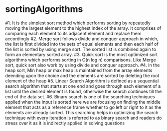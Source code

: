 # sortingAlgorithms
#1.
It is the simplest sort method which performs sorting by repeatedly moving the largest element to the highest index of the array. It comprises of comparing each element to its adjacent element and replace them accordingly
#2.
Merge sort follows divide and conquer approach in which, the list is first divided into the sets of equal elements and then each half of the list is sorted by using merge sort. The sorted list is combined again to form an elementary sorted array.
#3.
Quick sort is the most optimized sort algorithms which performs sorting in O(n log n) comparisons. Like Merge sort, quick sort also work by using divide and conquer approach.
#4.
In the heap sort, Min heap or max heap is maintained from the array elements deending upon the choice and the elements are sorted by deleting the root element of the heap
#5.
Linear Search Algorithm is defined as a sequential search algorithm that starts at one end and goes through each element of a list until the desired element is found, otherwise the search continues till the end of the data set.
#6.
Binary search is one of the searching techniques applied when the input is sorted here we are focusing on finding the middle element that acts as a reference frame whether to go left or right to it as the elements are already sorted. This searching helps in optimizing the search technique with every iteration is referred to as binary search and readers do stress over it as it is indirectly applied in solving questions